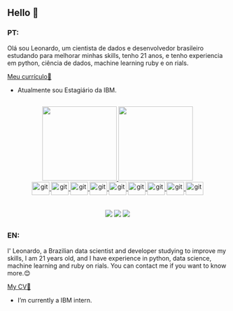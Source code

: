 ## Hello 👋

 
### PT:
 

Olá sou Leonardo, um cientista de dados e desenvolvedor brasileiro estudando para melhorar minhas skills, tenho 21 anos, e tenho experiencia em python, ciência de dados, machine learning ruby e ​​on rials. 

[Meu currículo📃](https://www.figma.com/proto/UBQU3xFmArfSEv8uHDtg15/Curriculo-(Copy)?node-id=1%3A2&scaling=min-zoom&page-id=0%3A1&hide-ui=1)

- Atualmente sou Estagiário da IBM.

 ##
<!--  https://devicon.dev/ -->
  <div align="center">
   <a href="https://github.com/leosaracino">
   <img height="170em" src="https://github-readme-stats.vercel.app/api?username=leosaracino&show_icons=true&theme=dark&include_all_commits=true&count_private=true"/>
   <img height="170em" src="https://github-readme-stats.vercel.app/api/top-langs/?username=leosaracino&layout=compact&langs_count=7&theme=dark"/>
  </div>
 <div align="center">
   <img align="center" alt="git" height="30" width="40" src="https://cdn.jsdelivr.net/gh/devicons/devicon/icons/typescript/typescript-original.svg"/>
   <img align="center" alt="git" height="30" width="40" src="https://cdn.jsdelivr.net/gh/devicons/devicon/icons/javascript/javascript-original.svg"/>
   <img align="center" alt="git" height="30" width="40" src="https://cdn.jsdelivr.net/gh/devicons/devicon/icons/git/git-original.svg"/> 
   <img align="center" alt="git" height="30" width="40" src="https://cdn.jsdelivr.net/gh/devicons/devicon/icons/python/python-original.svg"/> 
   <img align="center" alt="git" height="30" width="40" src="https://cdn.jsdelivr.net/gh/devicons/devicon/icons/jupyter/jupyter-original-wordmark.svg"/> 
   <img align="center" alt="git" height="30" width="40" src="https://cdn.jsdelivr.net/gh/devicons/devicon/icons/rails/rails-plain.svg"/> 
   <img align="center" alt="git" height="30" width="40" src="https://cdn.jsdelivr.net/gh/devicons/devicon/icons/ruby/ruby-plain.svg"/> 
   <img align="center" alt="git" height="30" width="40" src="https://cdn.jsdelivr.net/gh/devicons/devicon/icons/c/c-plain.svg"/> 
   <img align="center" alt="git" height="30" width="40" src="https://cdn.jsdelivr.net/gh/devicons/devicon/icons/java/java-original.svg"/> 
 </div>
 <br>
 </br>
  <div align="center"> 
  <a href="https://www.linkedin.com/in/leonardosaracino/" target="_blank"><img src="https://img.shields.io/badge/-LinkedIn-%230077B5?style=for-the-badge&logo=linkedin&logoColor=white" target="_blank"></a>
  <a href="https://instagram.com/leosaracino" target="_blank"><img src="https://img.shields.io/badge/-Instagram-%23E4405F?style=for-the-badge&logo=instagram&logoColor=white" target="_blank"></a>
  <a href = "mailto:leonardosaracino22@gmail.com"><img src="https://img.shields.io/badge/-Gmail-%23333?style=for-the-badge&logo=gmail&logoColor=white" target="_blank"></a>
</div>

 ##  
 
### EN:
 
 I' Leonardo, a Brazilian data scientist and developer studying to improve my skills, I am 21 years old, and I have experience in python, data science, machine learning and ruby ​​on rials. You can contact me if you want to know more.😊

[My CV📃](https://www.figma.com/proto/GWAlvrOgOqILY9PtEga07k/Curriculo-(Copy)-(Copy)?node-id=1%3A2&scaling=min-zoom&page-id=0%3A1)

- I’m currently a IBM intern.

